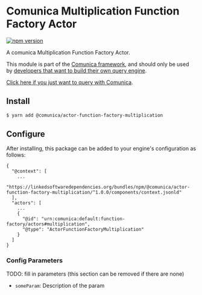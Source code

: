# Comunica Multiplication Function Factory Actor

[![npm version](https://badge.fury.io/js/%40comunica%2Factor-function-factory-multiplication.svg)](https://www.npmjs.com/package/@comunica/actor-function-factory-multiplication)

A comunica Multiplication Function Factory Actor.

This module is part of the [Comunica framework](https://github.com/comunica/comunica),
and should only be used by [developers that want to build their own query engine](https://comunica.dev/docs/modify/).

[Click here if you just want to query with Comunica](https://comunica.dev/docs/query/).

## Install

```bash
$ yarn add @comunica/actor-function-factory-multiplication
```

## Configure

After installing, this package can be added to your engine's configuration as follows:
```text
{
  "@context": [
    ...
    "https://linkedsoftwaredependencies.org/bundles/npm/@comunica/actor-function-factory-multiplication/^1.0.0/components/context.jsonld"
  ],
  "actors": [
    ...
    {
      "@id": "urn:comunica:default:function-factory/actors#multiplication",
      "@type": "ActorFunctionFactoryMultiplication"
    }
  ]
}
```

### Config Parameters

TODO: fill in parameters (this section can be removed if there are none)

* `someParam`: Description of the param
